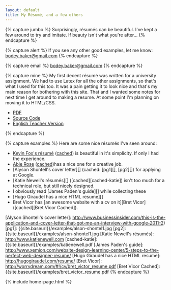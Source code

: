 ```yaml
---
layout: default
title: My Résumé, and a few others
---
```


{% capture jumbo %}
Surprisingly, résumés can be beautiful. I've kept a few around to try and imitate. If beauty isn't what you're after...
{% endcapture %}

{% capture alert %}
If you see any other good examples, let me know: <bodey.baker@gmail.com>
{% endcapture %}

{% capture email %}
<bodey.baker@gmail.com>
{% endcapture %}

{% capture mine %}
My first decent résumé was written for a university assignment. We had to use Latex for all the other assignments, so that's what I used for this too. It was a pain getting it to look nice and that's my main reason for bothering with this site. That and I wanted some notes for next time I get around to making a resume. At some point I'm planning on moving it to HTML/CSS.

 - [PDF][]
 - [Source Code][]
 - [English Teacher Version][]

[PDF]:  {{site.baseurl}}/latex/bodey-cv.pdf
[Source Code]:  {{site.baseurl}}/latex/bodey-cv.latex
[English Teacher Version]:  {{site.baseurl}}/latex/bodey-cv-elt.pdf
{% endcapture %}

{% capture examples %}
Here are some nice résumés I've seen around:
* [Kevin Fox's résumé][] ([cached][cached-fox]) is beautiful in it's simplicity. If only I had the experience.
* [Abie Rose][] ([cached][cached-abie])has a nice one for a creative job.
* [Alyson Shontell's cover letter][] (cached: [pg1][], [pg2][]) for applying at Google.
* [Katie Newell's résumés][] ([cached][cached-katie]) isn't too much for a technical role, but still nicely designed.
* I obviously read [James Paden's guide][] while collecting these
* [Hugo Giraudel has a nice HTML resume][]
* Bret Vicor has [an awesome website with a cv on it][Bret Vicor] ([cached][Bret Vicor Cached]).

[Kevin Fox's résumé]:  http://fury.com/resume/kevin_fox_resume.pdf
[cached-fox]:  {{site.baseurl}}/examples/kevin_fox.pdf
[Abie Rose]:  http://abierose.com/resume.pdf
[cached-abie]:  {{site.baseurl}}/examples/abierose.pdf
[Alyson Shontell's cover letter]:  http://www.businessinsider.com/this-is-the-application-and-cover-letter-that-got-me-an-interview-with-google-2011-2)
[pg1]:  {{site.baseurl}}/examples/alson-shontel1.jpg
[pg2]:  {{site.baseurl}}/examples/alson-shontel1.jpg
[Katie Newell's résumés]:  http://www.katienewell.com
[cached-katie]:  {{site.baseurl}}/examples/katienewell.pdf
[James Paden's guide]:  http://www.xemion.com/website-design-learning-center/5-steps-to-the-perfect-web-designer-resume/
[Hugo Giraudel has a nice HTML resume]:  http://hugogiraudel.com/resume/
[Bret Vicor]:  http://worrydream.com/#!/cv/bret_victor_resume.pdf
[Bret Vicor Cached]:  {{site.baseurl}}/examples/bret_victor_resume.pdf
{% endcapture %}

{% include home-page.html %}

